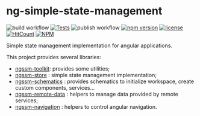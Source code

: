 # ng-simple-state-management

![build workflow](https://github.com/LionMarc/ng-simple-state-management/actions/workflows/build.yml/badge.svg)
[![Tests](https://img.shields.io/endpoint?url=https://gist.githubusercontent.com/LionMarc/0e6ea813e47d66e72b3c7b1be39bd10e/raw)](https://github.com/LionMarc/ng-simple-state-management/actions/workflows/build.yml)
![publish workflow](https://github.com/LionMarc/ng-simple-state-management/actions/workflows/publish.yml/badge.svg)
[![npm version](https://badge.fury.io/js/ngssm-store.svg)](https://badge.fury.io/js/ngssm-store)
[![license](https://img.shields.io/badge/License-MIT-purple.svg)](LICENSE)
[![HitCount](https://hits.dwyl.com/LionMarc/ng-simple-state-management.svg?style=flat-square)](http://hits.dwyl.com/LionMarc/ng-simple-state-management)
[![NPM](https://nodei.co/npm-dl/ngssm-store.png?month=12)](https://nodei.co/npm/ngssm-store/)

Simple state management implementation for angular applications.

This project provides several libraries:

- [ngssm-toolkit](/projects/ngssm-toolkit/README.md): provides some utilities;
- [ngssm-store](/projects/ngssm-store/README.md) : simple state management implementation;
- [ngssm-schematics](/projects/ngssm-schematics/README.md) : provides schematics to initialize workspace, create custom components, services...
- [ngssm-remote-data](/projects/ngssm-remote-data/README.md) : helpers to manage data provided by remote services;
- [ngssm-navigation](/projects/ngssm-navigation/README.md) : helpers to control angular navigation.
